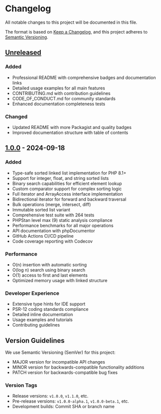# Changelog

All notable changes to this project will be documented in this file.

The format is based on [Keep a Changelog](https://keepachangelog.com/en/1.0.0/),
and this project adheres to [Semantic Versioning](https://semver.org/spec/v2.0.0.html).

## [Unreleased]

### Added
- Professional README with comprehensive badges and documentation links
- Detailed usage examples for all main features
- CONTRIBUTING.md with contribution guidelines
- CODE_OF_CONDUCT.md for community standards
- Enhanced documentation completeness tests

### Changed
- Updated README with more Packagist and quality badges
- Improved documentation structure with table of contents

## [1.0.0] - 2024-09-18

### Added
- Type-safe sorted linked list implementation for PHP 8.1+
- Support for integer, float, and string sorted lists
- Binary search capabilities for efficient element lookup
- Custom comparator support for complex sorting logic
- Full iterator and ArrayAccess interface implementation
- Bidirectional iterator for forward and backward traversal
- Bulk operations (merge, intersect, diff)
- Immutable sorted list variant
- Comprehensive test suite with 264 tests
- PHPStan level max (9) static analysis compliance
- Performance benchmarks for all major operations
- API documentation with phpDocumentor
- GitHub Actions CI/CD pipeline
- Code coverage reporting with Codecov

### Performance
- O(n) insertion with automatic sorting
- O(log n) search using binary search
- O(1) access to first and last elements
- Optimized memory usage with linked structure

### Developer Experience
- Extensive type hints for IDE support
- PSR-12 coding standards compliance
- Detailed inline documentation
- Usage examples and tutorials
- Contributing guidelines

## Version Guidelines

We use Semantic Versioning (SemVer) for this project:
- MAJOR version for incompatible API changes
- MINOR version for backwards-compatible functionality additions
- PATCH version for backwards-compatible bug fixes

### Version Tags
- Release versions: `v1.0.0`, `v1.1.0`, etc.
- Pre-release versions: `v1.0.0-alpha.1`, `v1.0.0-beta.1`, etc.
- Development builds: Commit SHA or branch name

[Unreleased]: https://github.com/uniacid/sortedlinkedlist/compare/v1.0.0...HEAD
[1.0.0]: https://github.com/uniacid/sortedlinkedlist/releases/tag/v1.0.0